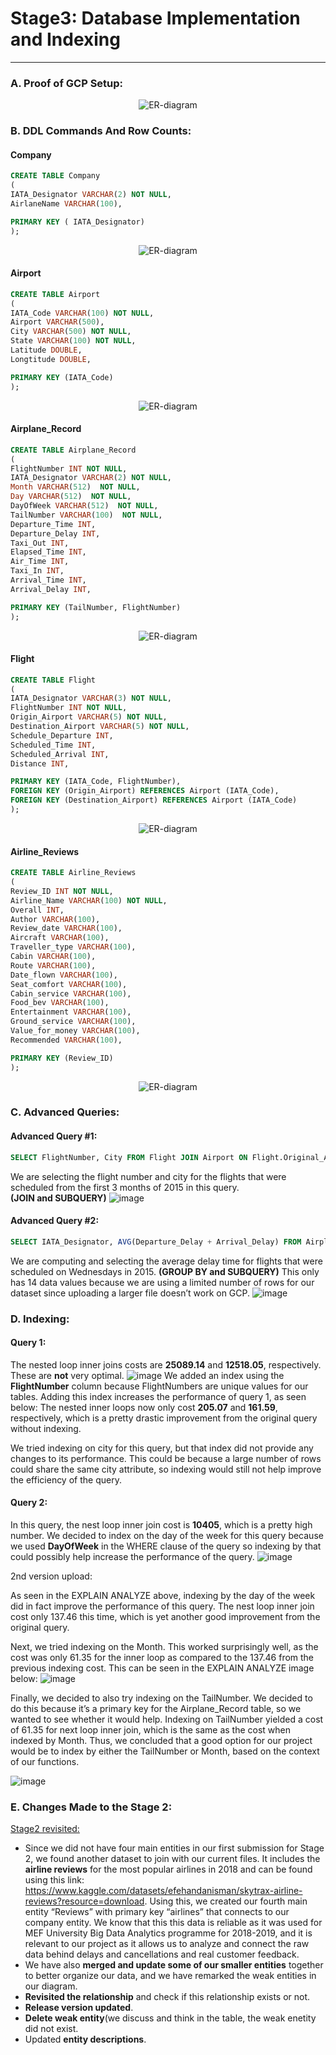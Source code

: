 
# Stage3: Database Implementation and Indexing
------------------------------------------

### A. Proof of GCP Setup:
<p align="center">
  <img src="https://github.com/cs411-alawini/sp23-cs411-team018-FinalProject/blob/main/doc/Stage3_Database_Implementatio_and_Indexing/Image/Proof%20of%20GCP%20Setup.png" alt="ER-diagram"/>
</p>

### B. DDL Commands And Row Counts:
#### Company
``` sql
CREATE TABLE Company
(
IATA_Designator VARCHAR(2) NOT NULL, 
AirlaneName VARCHAR(100),

PRIMARY KEY ( IATA_Designator)
);
```
<p align="center">
  <img src="https://github.com/cs411-alawini/sp23-cs411-team018-FinalProject/blob/main/doc/Stage3_Database_Implementatio_and_Indexing/Image/Company_count.png" alt="ER-diagram"/>
</p>

#### Airport
``` sql
CREATE TABLE Airport
(
IATA_Code VARCHAR(100) NOT NULL, 
Airport VARCHAR(500),
City VARCHAR(500) NOT NULL,
State VARCHAR(100) NOT NULL,
Latitude DOUBLE,
Longtitude DOUBLE,

PRIMARY KEY (IATA_Code)
);
```
<p align="center">
  <img src="https://github.com/cs411-alawini/sp23-cs411-team018-FinalProject/blob/main/doc/Stage3_Database_Implementatio_and_Indexing/Image/Airport_count.png" alt="ER-diagram"/>
</p>

#### Airplane_Record
``` sql
CREATE TABLE Airplane_Record
(
FlightNumber INT NOT NULL,
IATA_Designator VARCHAR(2) NOT NULL, 
Month VARCHAR(512)  NOT NULL, 
Day VARCHAR(512)  NOT NULL, 
DayOfWeek VARCHAR(512)  NOT NULL, 
TailNumber VARCHAR(100)  NOT NULL,
Departure_Time INT, 
Departure_Delay INT, 
Taxi_Out INT, 
Elapsed_Time INT,
Air_Time INT, 
Taxi_In INT,
Arrival_Time INT, 
Arrival_Delay INT, 

PRIMARY KEY (TailNumber, FlightNumber)
);
```
<p align="center">
  <img src="https://github.com/cs411-alawini/sp23-cs411-team018-FinalProject/blob/main/doc/Stage3_Database_Implementatio_and_Indexing/Image/Airplane_Records_count.png" alt="ER-diagram"/>
</p>


#### Flight
``` sql
CREATE TABLE Flight
(
IATA_Designator VARCHAR(3) NOT NULL, 
FlightNumber INT NOT NULL,
Origin_Airport VARCHAR(5) NOT NULL,
Destination_Airport VARCHAR(5) NOT NULL,
Schedule_Departure INT, 
Scheduled_Time INT, 
Scheduled_Arrival INT, 
Distance INT,

PRIMARY KEY (IATA_Code, FlightNumber),
FOREIGN KEY (Origin_Airport) REFERENCES Airport (IATA_Code),
FOREIGN KEY (Destination_Airport) REFERENCES Airport (IATA_Code)
);
```

<p align="center">
  <img src="https://github.com/cs411-alawini/sp23-cs411-team018-FinalProject/blob/main/doc/Stage3_Database_Implementatio_and_Indexing/Image/Flight_count.png" alt="ER-diagram"/>
</p>

#### Airline_Reviews
``` sql
CREATE TABLE Airline_Reviews
(
Review_ID INT NOT NULL,
Airline_Name VARCHAR(100) NOT NULL,
Overall INT,
Author VARCHAR(100),
Review_date VARCHAR(100),
Aircraft VARCHAR(100),
Traveller_type VARCHAR(100),
Cabin VARCHAR(100),
Route VARCHAR(100),
Date_flown VARCHAR(100),
Seat_comfort VARCHAR(100),
Cabin_service VARCHAR(100),  
Food_bev VARCHAR(100),
Entertainment VARCHAR(100),
Ground_service VARCHAR(100),
Value_for_money VARCHAR(100),
Recommended VARCHAR(100),

PRIMARY KEY (Review_ID)
);
```
<p align="center">
  <img src="https://github.com/cs411-alawini/sp23-cs411-team018-FinalProject/blob/main/doc/Stage3_Database_Implementatio_and_Indexing/Image/Airplane_Reviews_count.png" alt="ER-diagram"/>
</p>

### C. Advanced Queries:
#### Advanced Query #1:

``` sql
SELECT FlightNumber, City FROM Flight JOIN Airport ON Flight.Original_Airport = Airport.IATA_Code WHERE FlightNumber IN (SELECT FlightNumber FROM Airplane_Record WHERE 1 <= Month and Month <=3);
``` 

We are selecting the flight number and city for the flights that were scheduled from the first 3 months of 2015 in this query.   
**(JOIN and SUBQUERY)**
![image](https://user-images.githubusercontent.com/97086822/224241311-036ba55d-6e70-4c32-9ed6-afae0e25c48f.png)

#### Advanced Query #2:
``` sql
SELECT IATA_Designator, AVG(Departure_Delay + Arrival_Delay) FROM Airplane_Record WHERE DayOfWeek IN (SELECT DayofWeek FROM Airplane_Record WHERE DayOfWeek = 4) GROUP BY IATA_Designator;
``` 
We are computing and selecting the average delay time for flights that were scheduled on Wednesdays in 2015. **(GROUP BY and SUBQUERY)**
This only has 14 data values because we are using a limited number of rows for our dataset since uploading a larger file doesn’t work on GCP.
![image](https://user-images.githubusercontent.com/97086822/224241547-8dfecf81-82e5-46f8-bd63-72027ade28fd.png)


### D. Indexing:
#### Query 1:
The nested loop inner joins costs are **25089.14** and **12518.05**, respectively. These are **not** very optimal.
![image](https://user-images.githubusercontent.com/97086822/224241692-33b8b343-4e8e-4771-bfac-38f1bd4f2424.png)
We added an index using the **FlightNumber** column because FlightNumbers are unique values for our tables. Adding this index increases the performance of query 1, as seen below:
The nested inner loops now only cost **205.07** and **161.59**, respectively, which is a pretty drastic improvement from the original query without indexing.

We tried indexing on city for this query, but that index did not provide any changes to its performance. This could be because a large number of rows could share the same city attribute, so indexing would still not help improve the efficiency of the query.



#### Query 2:

In this query, the nest loop inner join cost is **10405**, which is a pretty high number.
We decided to index on the day of the week for this query because we used **DayOfWeek** in the WHERE clause of the query so indexing by that could possibly help increase the performance of the query.
![image](https://user-images.githubusercontent.com/97086822/224241787-b45b4bf7-b0e2-4874-bb46-5c33f9df445b.png)


2nd version upload:

As seen in the EXPLAIN ANALYZE above, indexing by the day of the week did in fact improve the performance of this query. The nest loop inner join cost only 137.46 this time, which is yet another good improvement from the original query.

Next, we tried indexing on the Month. This worked surprisingly well, as the cost was only 61.35 for the inner loop as compared to the 137.46 from the previous indexing cost. This can be seen in the EXPLAIN ANALYZE image below:
![image](https://github.com/cs411-alawini/sp23-cs411-team018-FinalProject/blob/main/doc/Stage3_Database_Implementatio_and_Indexing/Image/2nd_upload/Month.png)


Finally, we decided to also try indexing on the TailNumber. We decided to do this because it’s a primary key for the Airplane_Record table, so we wanted to see whether it would help. Indexing on TailNumber yielded a cost of 61.35 for next loop inner join, which is the same as the cost when indexed by Month. Thus, we concluded that a good option for our project would be to index by either the TailNumber or Month, based on the context of our functions.

![image](https://github.com/cs411-alawini/sp23-cs411-team018-FinalProject/blob/main/doc/Stage3_Database_Implementatio_and_Indexing/Image/2nd_upload/TailNumber.png)


### E. Changes Made to the Stage 2:
[Stage2 revisited:](https://github.com/cs411-alawini/sp23-cs411-team018-FinalProject/tree/main/doc/Stage2_Conceptual_and_Logical_Database_Design)
*	Since we did not have four main entities in our first submission for Stage 2, we found another dataset to join with our current files. It includes the **airline reviews** for the most popular airlines in 2018 and can be found using this link: https://www.kaggle.com/datasets/efehandanisman/skytrax-airline-reviews?resource=download. Using this, we created our fourth main entity “Reviews” with primary key “airlines” that connects to our company entity. We know that this this data is reliable as it was used for MEF University Big Data Analytics programme for 2018-2019, and it is relevant to our project as it allows us to analyze and connect the raw data behind delays and cancellations and real customer feedback. 
*	We have also **merged and update some of our smaller entities** together to better organize our data, and we have remarked the weak entities in our diagram. 
*	**Revisited the relationship** and check if this relationship exists or not.
*	**Release version updated**.
*	**Delete weak entity**(we discuss and think in the table, the weak enetity did not exist.
*	Updated **entity descriptions**.




